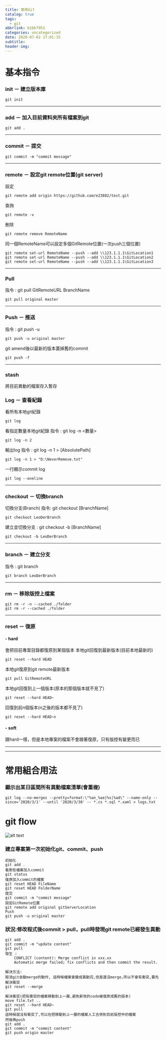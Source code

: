```yaml
---
title: 常用Git
catalog: true
tags:
  - git
abbrlink: b1bb7951
categories: uncategorized
date: 2020-07-02 17:01:15
subtitle:
header-img:
---
```

# 基本指令
### init － 建立版本庫
```git
git init
```
***
### add － 加入目前資料夾所有檔案到git
```git
git add .
```
***
### commit － 提交
```git
git commit -m "commit message"
```
***
### remote － 設定git remote位置(git server)

設定
```git
git remote add origin https://github.com/e23882/test.git
```

查詢
```git
git remote -v
```

刪除
```git
git remote remove RemoteName
```
同一個RemoteName可以設定多個GitRemote位置(一次push三個位置)
```git
git remote set-url RemoteName --push --add \\123.1.1.1\GitLocation1
git remote set-url RemoteName --push --add \\123.1.1.1\GitLocation2
git remote set-url RemoteName --push --add \\123.1.1.1\GitLocation3
```
***
### Pull

指令 : git pull GitRemoteURL BranchName
```git
git pull original master
```
***
### Push － 推送

指令 : git push -u <RemoteName> <BranchName>
```git
git push -u original master
```
git amend後以最新的版本蓋掉舊的commit
```git
git push -f 
```
***

### stash
將目前異動的檔案存入暫存

### Log － 查看紀錄

看所有本地git紀錄
```git
git log 
```

看指定數量本地git紀錄
指令 : git log -n <數量>
```git
git log -n 2
```

輸出log
指令 : git log -n 1 > [AbsolutePath]

```git
git log -n 1 > "D:\NeverRemove.txt"
```

一行顯示commit log 
```git
git log --oneline
```
***
### checkout － 切換branch

切換分支(Branch)
指令: git checkout [BranchName]
```git
git checkout LeoDerBranch
```

建立並切換分支 : git checkout -b [BranchName]
```git
git checkout -b LeoDerBranch    
```
***
### branch － 建立分支
指令 : 
git branch <BranchName>

```git
git branch LeoDerBranch
```
***
### rm － 移除版控上檔案
```git
git rm -r -n --cached ./folder
git rm -r --cached ./folder
```
***
### reset － 復原
#### - hard
會把目前專案目錄都復原到某個版本
本地git回復到最新版本(目前本地最新的)
```git
git reset --hard HEAD
```
本地git復原到git remote最新版本
```git
git pull GitRemoteURL
```

本地git回復到上一個版本(原本的那個版本就不見了)
```git
git reset --hard HEAD~
```
回復到前n個版本(n之後的版本都不見了)
```git
git reset --hard HEAD~n
```

#### - soft
跟hard一樣，但是本地專案的檔案不會跟著復原，只有版控有變更而已
***
***

# 常用組合用法
### 顯示出某日區間所有異動檔案清單(會重複)
```git
git log --no-merges --pretty=format:\"%an_%ae|%s|%ad\" --name-only --since='2020/3/1' --until '2020/3/30' -- *.cs *.sql *.xaml > logs.txt
```
# git flow
![alt text](git.png)

### 建立專案第一次初始化git、commit、push
```git
初始化
git add . 
看那些檔案加入commit
git status
復原加入commit的檔案
git reset HEAD FileName
git reset HEAD FolderName
提交
git commit -m "commit message"
設定GitRemote位置
git remote add original gitServerLocation
Push
git push -u original master
```

### 狀況:修改程式後commit > pull，pull時發現git remote已經發生異動
```git
git add .
git commit -m "update content"
git pull
發生 : 
    CONFLICT (content): Merge conflict in xxx.xx
    Automatic merge failed; fix conflicts and then commit the result.

解決方法:
取消git自動merge的動作, 這時候檔案會變成異動完,但是還沒merge,所以不會有衝突,要先解決衝突
git reset --merge

解決衝突(把有衝突的檔案移動到上一層,避免新改的code被復原成舊的版本)
move file.txt ..
git reset --hard HEAD~
git pull
這時候就沒有衝突了,可以在把移動到上一層的檔案人工合併到目前版控中的檔案
然後再push
git add .
git commit -m "commit content"
git push origin master

```
